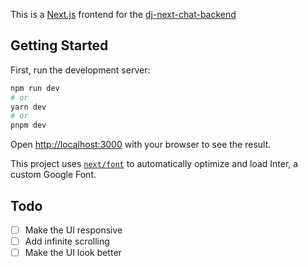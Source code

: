 This is a [Next.js](https://nextjs.org/) frontend for the [dj-next-chat-backend](https://github.com/pratiksinghchauhan/dj-next-chat-backend)
## Getting Started

First, run the development server:

```bash
npm run dev
# or
yarn dev
# or
pnpm dev
```

Open [http://localhost:3000](http://localhost:3000) with your browser to see the result.

This project uses [`next/font`](https://nextjs.org/docs/basic-features/font-optimization) to automatically optimize and load Inter, a custom Google Font.

## Todo
- [ ] Make the UI responsive
- [ ] Add infinite scrolling
- [ ] Make the UI look better